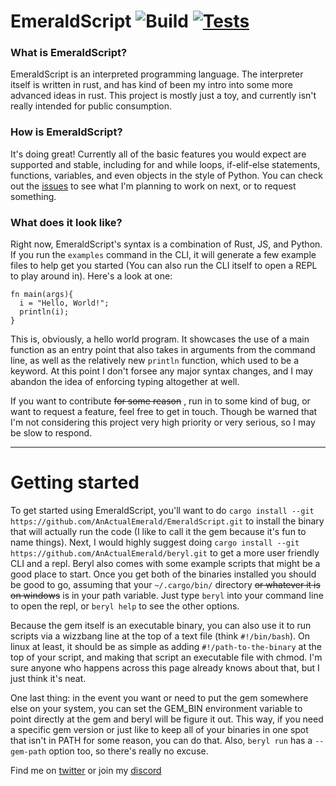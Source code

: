 # EmeraldScript  ![Build](https://github.com/AnActualEmerald/EmeraldScript/workflows/Build/badge.svg) [![Tests](https://github.com/AnActualEmerald/EmeraldScript/actions/workflows/Test.yml/badge.svg)](https://github.com/AnActualEmerald/EmeraldScript/actions/workflows/Test.yml)

### What is EmeraldScript?

EmeraldScript is an interpreted programming language. The interpreter itself is written in rust, and has kind of been my intro into some more advanced ideas in rust. This project is mostly just a toy, and currently isn't really intended for public consumption.

### How is EmeraldScript?

It's doing great! Currently all of the basic features you would expect are supported and stable, including for and while loops, if-elif-else statements, functions, variables, and even objects in the style of Python. You can check out the [issues](https://github.com/AnActualEmerald/EmeraldScript/issues) to see what I'm planning to work on next, or to request something.

### What does it look like?

Right now, EmeraldScript's syntax is a combination of Rust, JS, and Python. If you run the `examples` command in the CLI, it will generate a few example files to help get you started (You can also run the CLI itself to open a REPL to play around in).
Here's a look at one:

```
fn main(args){
  i = "Hello, World!";
  println(i);
}
```
This is, obviously, a hello world program. It showcases the use of a main function as an entry point that also takes in arguments from the command line, as well as the relatively new `println` function, which used to be a keyword. At this point I don't forsee any major syntax changes, and I may abandon the idea of enforcing typing altogether at well. 

If you want to contribute ~~for some reason~~ , run in to some kind of bug, or want to request a feature, feel free to get in touch. Though be warned that I'm not considering this project very high priority or very serious, so I may be slow to respond.

---

# Getting started

To get started using EmeraldScript, you'll want to do `cargo install --git https://github.com/AnActualEmerald/EmeraldScript.git` to install the binary that will actually run the code (I like to call it the gem because it's fun to name things). Next, I would highly suggest doing `cargo install --git https://github.com/AnActualEmerald/beryl.git` to get a more user friendly CLI and a repl. Beryl also comes with some example scripts that might be a good place to start. Once you get both of the binaries installed you should be good to go, assuming that your `~/.cargo/bin/` directory ~~or whatever it is on windows~~ is in your path variable. Just type `beryl` into your command line to open the repl, or `beryl help` to see the other options.

Because the gem itself is an executable binary, you can also use it to run scripts via a wizzbang line at the top of a text file (think `#!/bin/bash`). On linux at least, it should be as simple as adding `#!/path-to-the-binary` at the top of your script, and making that script an executable file with chmod. I'm sure anyone who happens across this page already knows about that, but I just think it's neat.

One last thing: in the event you want or need to put the gem somewhere else on your system, you can set the GEM_BIN environment variable to point directly at the gem and beryl will be figure it out. This way, if you need a specific gem version or just like to keep all of your binaries in one spot that isn't in PATH for some reason, you can do that. Also, `beryl run` has a `--gem-path` option too, so there's really no excuse. 




Find me on [twitter](https://twitter.com/KevahnGee) or join my [discord](https://discord.gg/bkQJeCH)
